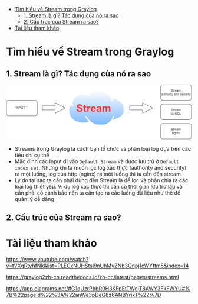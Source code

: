 - [Tìm hiểu về Stream trong Graylog](#tìm-hiểu-về-stream-trong-graylog)
  - [1. Stream là gì? Tác dụng của nó ra sao](#1-stream-là-gì-tác-dụng-của-nó-ra-sao)
  - [2. Cấu trúc của Stream ra sao?](#2-cấu-trúc-của-stream-ra-sao)
- [Tài liệu tham khảo](#tài-liệu-tham-khảo)
# Tìm hiểu về Stream trong Graylog
## 1. Stream là gì? Tác dụng của nó ra sao
![alt text](anh/Screenshot_28.png)
- Streams trong Graylog là cách bạn tổ chức và phân loại log dựa trên các tiêu chí cụ thể
- Mặc định các Input đi vào `Default Stream` và được lưu trữ ở `Default index set`. Nhưng khi ta muốn lọc log xác thực (authority and security) ra một luồng, log của http (nginx) ra một luồng thì ta cần đến stream
- Lý do tại sao ta cần phải dùng đến Stream là để lọc và phân chia ra các loại log thiết yếu. Ví dụ log xác thực thì cần có thời gian lưu trữ lâu và cần phải có cảnh báo nên ta cần tạo ra các luồng dữ liệu như thế để quản lý dễ dàng
## 2. Cấu trúc của Stream ra sao?

# Tài liệu tham khảo
https://www.youtube.com/watch?v=tVXgRtyhfNk&list=PLECxNUHStsl9nUhMyZNb3Qnpj1cWYftm5&index=14

https://graylog2zh-cn.readthedocs.io/zh-cn/latest/pages/streams.html

https://app.diagrams.net/#G1qUzrPbbR0H3KFpEtTWgjT8AWY3FkFWYU#%7B%22pageId%22%3A%22anWe3pDeG8z6ANBYrixT%22%7D